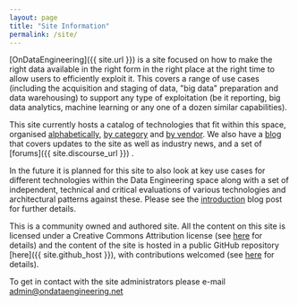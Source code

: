 ```yaml
---
layout: page
title: "Site Information"
permalink: /site/
---
```

[OnDataEngineering]({{ site.url }}) is a site focused on how to make the right data available in the right form in the right place at the right time to allow users to efficiently exploit it.  This covers a range of use cases (including the acquisition and staging of data, "big data" preparation and data warehousing) to support any type of exploitation (be it reporting, big data analytics, machine learning or any one of a dozen similar capabilities).

This site currently hosts a catalog of technologies that fit within this space, organised [alphabetically](/technologies/), [by category](/tech-categories/) and [by vendor](/tech-vendors/).  We also have a [blog](/blog/) that covers updates to the site as well as industry news, and a set of [forums]({{ site.discourse_url }}) .

In the future it is planned for this site to also look at key use cases for different technologies within the Data Engineering space along with a set of independent, technical and critical evaluations of various technologies and architectural patterns against these. Please see the [introduction](/blog/xxx.html) blog post for further details.

This is a community owned and authored site.  All the content on this site is licensed under a Creative Commons Attribution license (see [here](/site/content-license/) for details) and the content of the site is hosted in a public GitHub repository [here]({{ site.github_host }}), with contributions welcomed (see [here](/site/contributing/) for details).

To get in contact with the site administrators please e-mail <admin@ondataengineering.net>